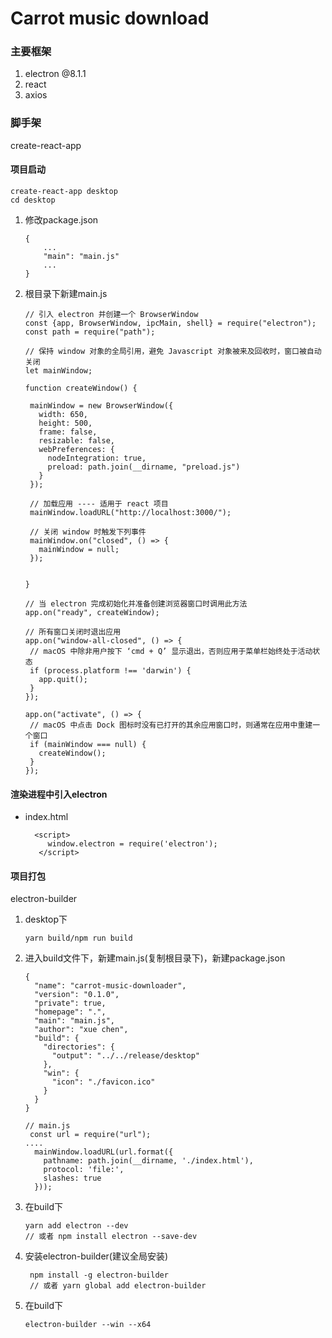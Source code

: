 # Carrot music download

### 主要框架
1. electron @8.1.1
2. react
3. axios

### 脚手架
create-react-app

#### 项目启动
```
create-react-app desktop
cd desktop
```
1. 修改package.json
    ```
    {
        ...
        "main": "main.js"
        ... 
    }
    ```
2. 根目录下新建main.js
    ```
   // 引入 electron 并创建一个 BrowserWindow
   const {app, BrowserWindow, ipcMain, shell} = require("electron");
   const path = require("path");
   
   // 保持 window 对象的全局引用，避免 Javascript 对象被来及回收时，窗口被自动关闭
   let mainWindow;
   
   function createWindow() {
   
     mainWindow = new BrowserWindow({
       width: 650,
       height: 500,
       frame: false,
       resizable: false,
       webPreferences: {
         nodeIntegration: true,
         preload: path.join(__dirname, "preload.js")
       }
     });
   
     // 加载应用 ---- 适用于 react 项目
     mainWindow.loadURL("http://localhost:3000/");
   
     // 关闭 window 时触发下列事件
     mainWindow.on("closed", () => {
       mainWindow = null;
     });
   
   
   }
   
   // 当 electron 完成初始化并准备创建浏览器窗口时调用此方法
   app.on("ready", createWindow);
   
   // 所有窗口关闭时退出应用
   app.on("window-all-closed", () => {
     // macOS 中除非用户按下 ‘cmd + Q’ 显示退出，否则应用于菜单栏始终处于活动状态
     if (process.platform !== 'darwin') {
       app.quit();
     }
   });
   
   app.on("activate", () => {
     // macOS 中点击 Dock 图标时没有已打开的其余应用窗口时，则通常在应用中重建一个窗口
     if (mainWindow === null) {
       createWindow();
     }
   });
    ```
#### 渲染进程中引入electron
*   index.html
    ```
      <script>
         window.electron = require('electron');
       </script>
    ```
#### 项目打包
electron-builder
1. desktop下
   ```
   yarn build/npm run build
   ```
2. 进入build文件下，新建main.js(复制根目录下)，新建package.json
   ```
   {
     "name": "carrot-music-downloader",
     "version": "0.1.0",
     "private": true,
     "homepage": ".",
     "main": "main.js",
     "author": "xue chen",
     "build": {
       "directories": {
         "output": "../../release/desktop"
       },
       "win": {
         "icon": "./favicon.ico"
       }
     }
   }
   ```
   ```
   // main.js
    const url = require("url");
   ....
     mainWindow.loadURL(url.format({
       pathname: path.join(__dirname, './index.html'),
       protocol: 'file:',
       slashes: true
     }));
   ```
3. 在build下
   ```
   yarn add electron --dev
   // 或者 npm install electron --save-dev
   ```
4. 安装electron-builder(建议全局安装)
   ```
    npm install -g electron-builder
    // 或者 yarn global add electron-builder
   ```   
5. 在build下
    
    ```
    electron-builder --win --x64
    ```